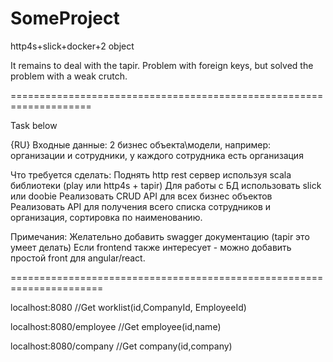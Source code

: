 # SomeProject
http4s+slick+docker+2 object


It remains to deal with the tapir. 
Problem with foreign keys, but solved the problem with a weak crutch. 

====================================================================

Task below



{RU}
Входные данные: 
2 бизнес объекта\модели, например: организации и сотрудники, у каждого сотрудника есть организация

Что требуется сделать:
Поднять http rest сервер используя scala библиотеки (play или http4s + tapir)
Для работы с БД использовать slick или  doobie
Реализовать CRUD API для всех бизнес объектов
Реализовать API для получения всего списка сотрудников и организация, сортировка по наименованию.

Примечания:
Желательно добавить swagger документацию (tapir это умеет делать)
Если frontend также интересует - можно добавить простой front для angular/react.


======================================================================

localhost:8080 //Get worklist(id,CompanyId, EmployeeId)

localhost:8080/employee //Get employee(id,name)

localhost:8080/company  //Get company(id,company)


